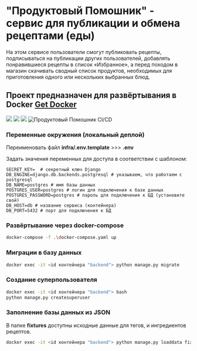 # "Продуктовый Помошник" - сервис для публикации и обмена рецептами (еды)


На этом сервисе пользователи смогут публиковать рецепты, подписываться на публикации других пользователей, добавлять понравившиеся рецепты в список «Избранное», а перед походом в магазин скачивать сводный список продуктов, необходимых для приготовления одного или нескольких выбранных блюд.

## Проект предназначен для развёртывания в Docker [Get Docker](https://docs.docker.com/get-docker/)


![](https://img.shields.io/badge/python-3.8-blue)
![](https://img.shields.io/badge/django-4.0-green)
![](https://img.shields.io/badge/DRF-3.2-red)
![Продуктовый Помошник CI/CD](https://github.com/wrawka/foodgram-project-react/actions/workflows/main.yml/badge.svg)

### Переменные окружения (локальный деплой)

Переименовать файл **infra/.env.template** >>> **.env**

Задать значения переменных для доступа в соответствии с шаблоном:

```
SECRET_KEY=  # секретный ключ Django
DB_ENGINE=django.db.backends.postgresql # указываем, что работаем с postgresql
DB_NAME=postgres # имя базы данных
POSTGRES_USER=postgres # логин для подключения к базе данных
POSTGRES_PASSWORD=postgres # пароль для подключения к БД (установите свой)
DB_HOST=db # название сервиса (контейнера)
DB_PORT=5432 # порт для подключения к БД
```

### Развёртывание через docker-compose

```bash
docker-compose -f .\docker-compose.yaml up
```
### Миграции в базу данных

```bash
docker exec -it <id контейнера "backend"> python manage.py migrate
```

### Создание суперпользователя

```bash
docker exec -it <id контейнера "backend"> bash
python manage.py createsuperuser
```

### Заполнение базы данных из JSON

В папке **fixtures** доступны исходные данные для тегов, и ингредиентов рецептов.

```bash
docker exec -it <id контейнера "backend"> python manage.py loaddata fixtures/*.json
```